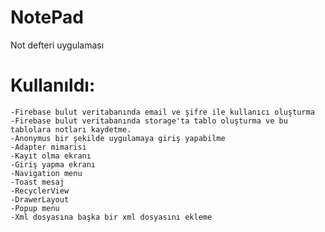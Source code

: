# NotePad
Not defteri uygulaması
# Kullanıldı:
    -Firebase bulut veritabanında email ve şifre ile kullanıcı oluşturma
    -Firebase bulut veritabanında storage'ta tablo oluşturma ve bu tablolara notları kaydetme.
    -Anonymus bir şekilde uygulamaya giriş yapabilme
    -Adapter mimarisi
    -Kayıt olma ekranı
    -Giriş yapma ekranı
    -Navigation menu
    -Toast mesaj
    -RecyclerView
    -DrawerLayout
    -Popup menu
    -Xml dosyasına başka bir xml dosyasını ekleme

